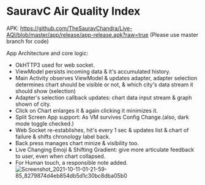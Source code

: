 # SauravC Air Quality Index
APK: https://github.com/TheSauravChandra/Live-AQI/blob/master/app/release/app-release.apk?raw=true
(Please use master branch for code)

App Architecture and core logic:

- OkHTTP3 used for web socket.
- ViewModel persists incoming data & it's accumulated history.
- Main Activity observes ViewModel & updates adapter,
  adapter selection determines chart should be visible or not,
  & which city's data stream it should show (selection)
- Adapter's selection callback updates: chart data input stream & graph shown of city.
- Click on Chart enlarges it & again clicking it minimizes it.
- Split Screen App support: As VM survives Config Change.(also, dark mode toggle checked.)
- Web Socket re-establishes, hit's every 1 sec & updates list & chart of failure & shifts chronology label back.
- Back press manages chart minize & visibility too.
- Live Changing Emoji & Shifting Gradient: give more articulate feedback to user, even when chart collapsed.
- For Human touch, a responsible note added.
![Screenshot_2021-10-11-01-21-59-85_8279874d4eb854db5d1c30bc8dba05b0](https://user-images.githubusercontent.com/6492559/136711119-6e6ab94c-83b7-4267-bd4b-f9def14ee59d.jpg)
